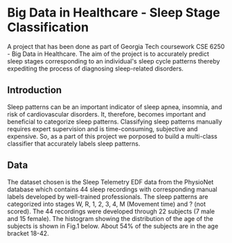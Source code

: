 # Big Data in Healthcare - Sleep Stage Classification
A project that has been done as part of Georgia Tech coursework CSE 6250 - Big Data in Healthcare. The aim of the project is to accurately predict sleep stages corresponding to an individual's sleep cycle patterns thereby expediting the process of diagnosing sleep-related disorders.
## Introduction
Sleep patterns can be an important indicator of sleep apnea, insomnia, and risk of cardiovascular disorders. It, therefore, becomes important and beneficial to categorize sleep patterns. Classifying sleep patterns manually requires expert supervision and is time-consuming, subjective and expensive. So, as a part of this project we porposed to build a multi-class classifier that accurately labels sleep patterns.
## Data
The dataset chosen is the Sleep Telemetry EDF data from the PhysioNet database which contains 44 sleep recordings with corresponding manual labels developed by well-trained professionals. The sleep patterns are categorized into stages W, R, 1, 2, 3, 4, M (Movement time) and ? (not scored).
The 44 recordings were developed through 22 subjects (7 male and 15 female). The histogram showing the distribution of the age of the subjects is shown in Fig.1 below. About 54% of the subjects are in the age bracket 18-42.
